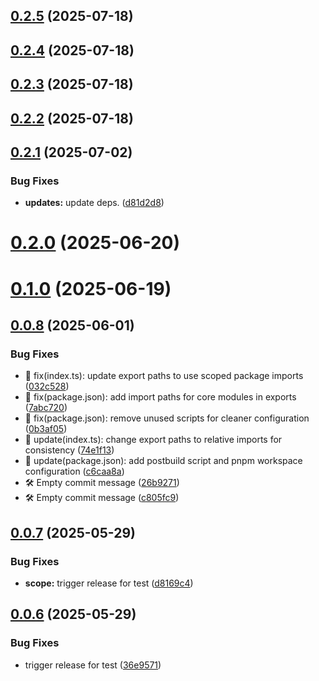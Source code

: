 ## [0.2.5](https://github.com/variablesoftware/vs-brand-utils/compare/v0.2.4...v0.2.5) (2025-07-18)

## [0.2.4](https://github.com/variablesoftware/vs-brand-utils/compare/v0.2.3...v0.2.4) (2025-07-18)

## [0.2.3](https://github.com/variablesoftware/vs-brand-utils/compare/v0.2.2...v0.2.3) (2025-07-18)

## [0.2.2](https://github.com/variablesoftware/vs-brand-utils/compare/v0.2.1...v0.2.2) (2025-07-18)

## [0.2.1](https://github.com/variablesoftware/vs-brand-utils/compare/v0.2.0...v0.2.1) (2025-07-02)


### Bug Fixes

* **updates:** update deps. ([d81d2d8](https://github.com/variablesoftware/vs-brand-utils/commit/d81d2d8fc702dfc53154f827260915a12ea45365))

# [0.2.0](https://github.com/variablesoftware/vs-brand-utils/compare/v0.1.0...v0.2.0) (2025-06-20)

# [0.1.0](https://github.com/variablesoftware/vs-brand-utils/compare/v0.0.8...v0.1.0) (2025-06-19)

## [0.0.8](https://github.com/variablesoftware/vs-brand-utils/compare/v0.0.7...v0.0.8) (2025-06-01)


### Bug Fixes

* 🚀 fix(index.ts): update export paths to use scoped package imports ([032c528](https://github.com/variablesoftware/vs-brand-utils/commit/032c528f90702f6704ca02433ad3ef409ace3026))
* 🚀 fix(package.json): add import paths for core modules in exports ([7abc720](https://github.com/variablesoftware/vs-brand-utils/commit/7abc7202504adfe5d823cedc55b5ea681e3e2a4e))
* 🚀 fix(package.json): remove unused scripts for cleaner configuration ([0b3af05](https://github.com/variablesoftware/vs-brand-utils/commit/0b3af055577ad69b7103d55d1b820bb9fe46a8e2))
* 🚀 update(index.ts): change export paths to relative imports for consistency ([74e1f13](https://github.com/variablesoftware/vs-brand-utils/commit/74e1f13faacf9983f5ba4e2ac9ca292bb916e510))
* 🚀 update(package.json): add postbuild script and pnpm workspace configuration ([c6caa8a](https://github.com/variablesoftware/vs-brand-utils/commit/c6caa8aa019d95c652ff0166050cf522b864f003))
* 🛠️ Empty commit message ([26b9271](https://github.com/variablesoftware/vs-brand-utils/commit/26b927133775c7a70aa99597d995c545151115be))
* 🛠️ Empty commit message ([c805fc9](https://github.com/variablesoftware/vs-brand-utils/commit/c805fc9e24b9f8865ca189902cdafa03de2f9deb))

## [0.0.7](https://github.com/variablesoftware/vs-brand-utils/compare/v0.0.6...v0.0.7) (2025-05-29)


### Bug Fixes

* **scope:** trigger release for test ([d8169c4](https://github.com/variablesoftware/vs-brand-utils/commit/d8169c400f198b9a151e082ab1af9126d2b2def4))

## [0.0.6](https://github.com/variablesoftware/vs-brand-utils/compare/v0.0.5...v0.0.6) (2025-05-29)


### Bug Fixes

* trigger release for test ([36e9571](https://github.com/variablesoftware/vs-brand-utils/commit/36e9571fd51c9591a18df34404cb2f783f011f2d))
